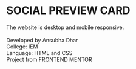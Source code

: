 # SOCIAL PREVIEW CARD


The website is desktop and mobile responsive.
<br><br>
Developed by Ansubha Dhar
<br>
College: IEM
<br>
Language: HTML and CSS
<br>
Project from FRONTEND MENTOR
